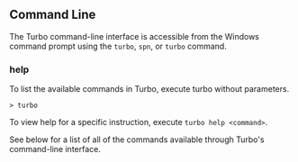 ## Command Line

The Turbo command-line interface is accessible from the Windows command prompt using the `turbo`, `spn`, or `turbo` command. 

### help

To list the available commands in Turbo, execute turbo without parameters. 

	> turbo

To view help for a specific instruction, execute `turbo help <command>`. 

See below for a list of all of the commands available through Turbo's command-line interface.  